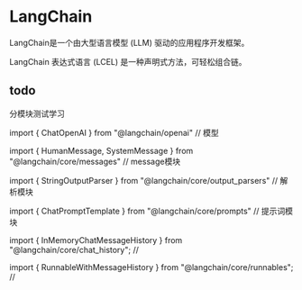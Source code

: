 # LangChain

LangChain是一个由大型语言模型 (LLM) 驱动的应用程序开发框架。

LangChain 表达式语言 (LCEL) 是一种声明式方法，可轻松组合链。






## todo

分模块测试学习

import { ChatOpenAI } from "@langchain/openai"  // 模型

import { HumanMessage, SystemMessage } from "@langchain/core/messages" // message模块

import { StringOutputParser } from "@langchain/core/output_parsers" // 解析模块

import { ChatPromptTemplate } from "@langchain/core/prompts" // 提示词模块

import { InMemoryChatMessageHistory } from "@langchain/core/chat_history"; // 

import { RunnableWithMessageHistory } from "@langchain/core/runnables";   // 